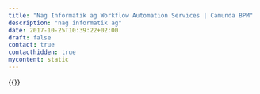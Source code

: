 ```yaml
---
title: "Nag Informatik ag Workflow Automation Services | Camunda BPM"
description: "nag informatik ag"
date: 2017-10-25T10:39:22+02:00
draft: false
contact: true
contacthidden: true
mycontent: static
---
```

{{<partner-single
company="nag informatik ag"
type="si"
website="http://nag.ch"
countrycode="CH"
city="Basel"
description="nag informatik ag is a consulting- and IT-company based in Basel, Switzerland. We focus on consulting- und software development activities in the finance and insurance sector. We have many certified requirements engineers, business analysts and java developpers and our services target at the fulfillment of the individual requirements of our clients."
siregion="emea"
level="basic"
logo="//images.ctfassets.net/vpidbgnakfvf/5OVOu6on1CU6sygmi0Oeus/10e120f6d9f0288b0da2e6fe2b2a21a3/nag_informatik_ag_logo.jpeg">}}